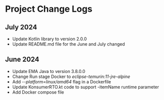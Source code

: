 # Project Change Logs

## July 2024

- Update Kotlin library to version 2.0.0
- Update README.md file for the June and July changed

## June 2024

- Update EMA Java to version 3.8.0.0
- Change Run stage Docker to *eclipse-temurin:11-jre-alpine*
- Add *--platform=linux/amd64* flag in a Dockerfile
- Update KonsumerRTO.kt code to support -itemName runtime parameter
- Add Docker compose file